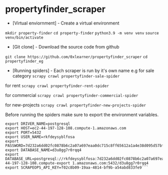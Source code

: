 # propertyfinder_scraper

- [Virtual enviornment] - Create a virtual environment

`mkdir property-finder`
`cd property-finder`
`python3.9 -m venv venv`
`source venv/bin/activate`

- [Git clone] - Download the source code from github

`git clone https://github.com/0xlearner/propertyfinder_scraper`
`cd propertyfinder_eg`

- [Running spiders] - Each scraper is run by it's own name e.g for sale category `scrapy crawl propertyfinder-sale-spider`

for rent `scrapy crawl propertyfinder-rent-spider`

for commercial `scrapy crawl propertyfinder-commercial-spider`

for new-projects `scrapy crawl propertyfinder-new-projects-spider`

Before running the spiders make sure to export the environment variables.

```
export DRIVER_NAME=postgresql
export HOST=ec2-44-197-128-108.compute-1.amazonaws.com
export PORT=5432
export USER_NAME=rkfdeysyblfosa
export PASSWORD=7d232a6dd02fc0878b6c2a07a697eaa0dc715c8ff65612a1a4e38d095d57bfb9
export DATABASE_NAME=d3u8gg7r0rqq4
export DATABASE_URL=postgresql://rkfdeysyblfosa:7d232a6dd02fc0878b6c2a07a697eaa0dc715c8ff65612a1a4e38d095d57bfb9@ec2-44-197-128-108.compute-export 1.amazonaws.com:5432/d3u8gg7r0rqq4
export SCRAPEOPS_API_KEY=f02c8b09-19aa-4814-bf9b-a54abd833fe9```
